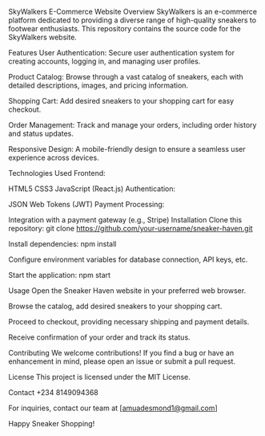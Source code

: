 SkyWalkers E-Commerce Website
Overview
SkyWalkers is an e-commerce platform dedicated to providing a diverse range of high-quality sneakers to footwear enthusiasts. This repository contains the source code for the SkyWalkers website.

Features
User Authentication: Secure user authentication system for creating accounts, logging in, and managing user profiles.

Product Catalog: Browse through a vast catalog of sneakers, each with detailed descriptions, images, and pricing information.

Shopping Cart: Add desired sneakers to your shopping cart for easy checkout.

Order Management: Track and manage your orders, including order history and status updates.

Responsive Design: A mobile-friendly design to ensure a seamless user experience across devices.

Technologies Used
Frontend:

HTML5
CSS3
JavaScript (React.js)
Authentication:

JSON Web Tokens (JWT)
Payment Processing:

Integration with a payment gateway (e.g., Stripe)
Installation
Clone this repository: git clone https://github.com/your-username/sneaker-haven.git

Install dependencies: npm install

Configure environment variables for database connection, API keys, etc.

Start the application: npm start

Usage
Open the Sneaker Haven website in your preferred web browser.

Browse the catalog, add desired sneakers to your shopping cart.

Proceed to checkout, providing necessary shipping and payment details.

Receive confirmation of your order and track its status.

Contributing
We welcome contributions! If you find a bug or have an enhancement in mind, please open an issue or submit a pull request.

License
This project is licensed under the MIT License.

Contact
+234 8149094368

For inquiries, contact our team at [amuadesmond1@gmail.com]

Happy Sneaker Shopping!
